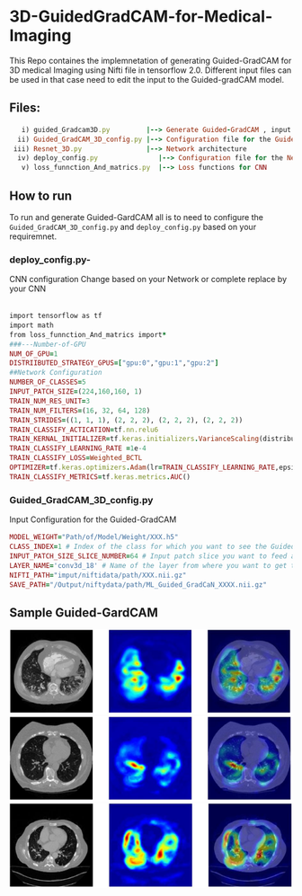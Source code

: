 # 3D-GuidedGradCAM-for-Medical-Imaging
This Repo containes the implemnetation of generating Guided-GradCAM for 3D medical Imaging using Nifti file in tensorflow 2.0. Different input files can be used in that case need to edit the input to the Guided-gradCAM model.

## Files:
```ruby  
   i) guided_Gradcam3D.py         |--> Generate Guided-GradCAM , input and output nifti data
  ii) Guided_GradCAM_3D_config.py |--> Configuration file for the Guided-GradCAM, Modify based on your need
 iii) Resnet_3D.py                |--> Network architecture
  iv) deploy_config.py               |--> Configuration file for the Network, Modify based on your need
   v) loss_funnction_And_matrics.py  |--> Loss functions for CNN
```     
## How to run

To run and generate Guided-GardCAM all is to need to configure the `Guided_GradCAM_3D_config.py` and `deploy_config.py`  based on your requiremnet.

### deploy_config.py-
CNN configuration Change based on your Network or complete replace by your CNN
```ruby

import tensorflow as tf
import math
from loss_funnction_And_matrics import*
###---Number-of-GPU
NUM_OF_GPU=1
DISTRIIBUTED_STRATEGY_GPUS=["gpu:0","gpu:1","gpu:2"]
##Network Configuration
NUMBER_OF_CLASSES=5
INPUT_PATCH_SIZE=(224,160,160, 1)
TRAIN_NUM_RES_UNIT=3
TRAIN_NUM_FILTERS=(16, 32, 64, 128)
TRAIN_STRIDES=((1, 1, 1), (2, 2, 2), (2, 2, 2), (2, 2, 2))
TRAIN_CLASSIFY_ACTICATION=tf.nn.relu6
TRAIN_KERNAL_INITIALIZER=tf.keras.initializers.VarianceScaling(distribution='uniform')
TRAIN_CLASSIFY_LEARNING_RATE =1e-4
TRAIN_CLASSIFY_LOSS=Weighted_BCTL
OPTIMIZER=tf.keras.optimizers.Adam(lr=TRAIN_CLASSIFY_LEARNING_RATE,epsilon=1e-5)
TRAIN_CLASSIFY_METRICS=tf.keras.metrics.AUC()
```

### Guided_GradCAM_3D_config.py
Input Configuration for the Guided-GradCAM
```ruby
MODEL_WEIGHT="Path/of/Model/Weight/XXX.h5"
CLASS_INDEX=1 # Index of the class for which you want to see the Guided-gradcam
INPUT_PATCH_SIZE_SLICE_NUMBER=64 # Input patch slice you want to feed at a time
LAYER_NAME='conv3d_18' # Name of the layer from where you want to get the Guided-GradCAM
NIFTI_PATH="imput/niftidata/path/XXX.nii.gz"
SAVE_PATH="/Output/niftydata/path/ML_Guided_GradCaN_XXXX.nii.gz"
```

## Sample Guided-GardCAM

![SAMPLE Guided-GradCAM1](https://github.com/fitushar/3D-GuidedGradCAM-for-Medical-Imaging/blob/master/figures/example1.PNG)
![SAMPLE Guided-GradCAM2](https://github.com/fitushar/3D-GuidedGradCAM-for-Medical-Imaging/blob/master/figures/example2.PNG)
![SAMPLE Guided-GradCAM3](https://github.com/fitushar/3D-GuidedGradCAM-for-Medical-Imaging/blob/master/figures/example3.PNG)

